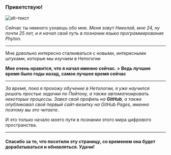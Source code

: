 ### Приветствую!

![alt-текст](https://i.postimg.cc/HnxZzn1K/photo-2023-12-11-11-29-08.jpg "Тут вы видите Николай")

Сейчас ты немного узнаешь обо мне. *Меня зовут Николай, мне 24, ну почти 25 лет, и я начал свой путь в познании языка программирования Phyton*.

___

Мне довольно интересно сталкиваться с новыми, интересными штуками, которые мы изучаем в Нетогогии

**Мне очень нравится, что я начал именно сейчас.  > Ведь лучшие время было годы назад, самое лучшее время сейчас**

---

*За время, пока я прохожу обучение в Нетологии, я уже научился решать простые задачки по Пайтону, а также автоматизировать некоторые процессы. Завел свой профиль на **GitHub**, а также опубликовал свой первый сайт-визитку на GitHub Pages, именно поэтому вы это читаете.*

И это только начало моего пути в познании этого мира цифрового пространства.

***

#### Спасибо за то, что посетили эту страницу, со временем она будет дорабатываться и обновляться. Удачи!
